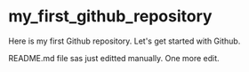 # my_first_github_repository
Here is my first Github repository. Let's get started with Github.

README.md file sas just editted manually. One more edit.
